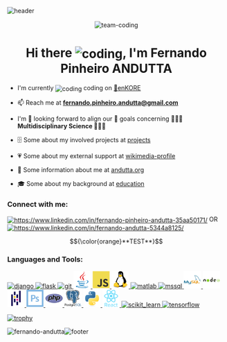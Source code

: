 ![header](https://capsule-render.vercel.app/api?text=It%20is%20only%20logical!&fontSize=40&fontColor=333333&animation=blinking&color=0:27aa65,50:3366bb,100:cc0000&height=120&section=header)

<p align="center">
<img align="center" src="https://upload.wikimedia.org/wikipedia/commons/c/c9/WikiTeam_1%2B3_GIF_logo.gif" alt="team-coding" height="150" width="150" /></a>
</p>

<h1 align="center">Hi there <img align="center" src="https://upload.wikimedia.org/wikipedia/commons/a/a4/Pivotani2.gif" alt="coding" height="50" width="50" />, I'm Fernando Pinheiro ANDUTTA</h1>

- I'm currently <img align="center" src="https://upload.wikimedia.org/wikipedia/commons/7/7e/Digital_rain_animation_big_letters_clear.gif" alt="coding" height="30" width="30" /> coding on [🦎enKORE](https://github.com/InvasionBiologyHypotheses/enKORE-corpus-processor)

- 📫 Reach me at **fernando.pinheiro.andutta@gmail.com**

- I'm 🧐 looking forward to align our 🤝 goals concerning **🔬🧬🤖 Multidisciplinary Science 🧪🔭🧲**

- 🗄️ Some about my involved projects at [projects](https://andutta.org/#hook2)

- 💗 Some about my external support at [wikimedia-profile](https://meta.wikimedia.org/wiki/User:Fpa1981)

- 🏡 Some information about me at [andutta.org](https://andutta.org)

- 🎓 Some about my background at [education](https://andutta.org/#hook5)

<h3 align="left">Connect with me:</h3>
<p align="left">
<a href="https://www.linkedin.com/in/fernando-pinheiro-andutta-35aa50171/" target="blank"><img align="center" src="https://upload.wikimedia.org/wikipedia/commons/thumb/e/e9/Linkedin_icon.svg/240px-Linkedin_icon.svg.png" alt="https://www.linkedin.com/in/fernando-pinheiro-andutta-35aa50171/" height="40" width="40" /></a> OR
<a href="https://www.linkedin.com/in/fernando-andutta-5344a8125/" target="blank"><img align="center" src="https://upload.wikimedia.org/wikipedia/commons/thumb/0/04/Ionicons_logo-linkedin.svg/240px-Ionicons_logo-linkedin.svg.png" alt="https://www.linkedin.com/in/fernando-andutta-5344a8125/" height="40" width="40" /></a>
</p>

$${\color{orange}**TEST**}$$

<h3 align="left">Languages and Tools:</h3>
<p align="left"> <a href="https://www.djangoproject.com/" target="_blank" rel="noreferrer"> <img src="https://cdn.worldvectorlogo.com/logos/django.svg" alt="django" width="40" height="40"/> </a> <a href="https://flask.palletsprojects.com/" target="_blank" rel="noreferrer"> <img src="https://www.vectorlogo.zone/logos/pocoo_flask/pocoo_flask-icon.svg" alt="flask" width="40" height="40"/> </a> <a href="https://git-scm.com/" target="_blank" rel="noreferrer"> <img src="https://www.vectorlogo.zone/logos/git-scm/git-scm-icon.svg" alt="git" width="40" height="40"/> </a> <a href="https://www.java.com" target="_blank" rel="noreferrer"> <img src="https://raw.githubusercontent.com/devicons/devicon/master/icons/java/java-original.svg" alt="java" width="40" height="40"/> </a> <a href="https://developer.mozilla.org/en-US/docs/Web/JavaScript" target="_blank" rel="noreferrer"> <img src="https://raw.githubusercontent.com/devicons/devicon/master/icons/javascript/javascript-original.svg" alt="javascript" width="40" height="40"/> </a> <a href="https://www.linux.org/" target="_blank" rel="noreferrer"> <img src="https://raw.githubusercontent.com/devicons/devicon/master/icons/linux/linux-original.svg" alt="linux" width="40" height="40"/> </a> <a href="https://www.mathworks.com/" target="_blank" rel="noreferrer"> <img src="https://upload.wikimedia.org/wikipedia/commons/2/21/Matlab_Logo.png" alt="matlab" width="40" height="40"/> </a> <a href="https://www.microsoft.com/en-us/sql-server" target="_blank" rel="noreferrer"> <img src="https://www.svgrepo.com/show/303229/microsoft-sql-server-logo.svg" alt="mssql" width="40" height="40"/> </a> <a href="https://www.mysql.com/" target="_blank" rel="noreferrer"> <img src="https://raw.githubusercontent.com/devicons/devicon/master/icons/mysql/mysql-original-wordmark.svg" alt="mysql" width="40" height="40"/> </a> <a href="https://nodejs.org" target="_blank" rel="noreferrer"> <img src="https://raw.githubusercontent.com/devicons/devicon/master/icons/nodejs/nodejs-original-wordmark.svg" alt="nodejs" width="40" height="40"/> </a> <a href="https://pandas.pydata.org/" target="_blank" rel="noreferrer"> <img src="https://raw.githubusercontent.com/devicons/devicon/2ae2a900d2f041da66e950e4d48052658d850630/icons/pandas/pandas-original.svg" alt="pandas" width="40" height="40"/> </a> <a href="https://www.photoshop.com/en" target="_blank" rel="noreferrer"> <img src="https://raw.githubusercontent.com/devicons/devicon/master/icons/photoshop/photoshop-line.svg" alt="photoshop" width="40" height="40"/> </a> <a href="https://www.php.net" target="_blank" rel="noreferrer"> <img src="https://raw.githubusercontent.com/devicons/devicon/master/icons/php/php-original.svg" alt="php" width="40" height="40"/> </a> <a href="https://www.postgresql.org" target="_blank" rel="noreferrer"> <img src="https://raw.githubusercontent.com/devicons/devicon/master/icons/postgresql/postgresql-original-wordmark.svg" alt="postgresql" width="40" height="40"/> </a> <a href="https://www.python.org" target="_blank" rel="noreferrer"> <img src="https://raw.githubusercontent.com/devicons/devicon/master/icons/python/python-original.svg" alt="python" width="40" height="40"/> </a> <a href="https://reactjs.org/" target="_blank" rel="noreferrer"> <img src="https://raw.githubusercontent.com/devicons/devicon/master/icons/react/react-original-wordmark.svg" alt="react" width="40" height="40"/> </a> <a href="https://scikit-learn.org/" target="_blank" rel="noreferrer"> <img src="https://upload.wikimedia.org/wikipedia/commons/0/05/Scikit_learn_logo_small.svg" alt="scikit_learn" width="40" height="40"/> </a> <a href="https://www.tensorflow.org" target="_blank" rel="noreferrer"> <img src="https://www.vectorlogo.zone/logos/tensorflow/tensorflow-icon.svg" alt="tensorflow" width="40" height="40"/> </a> </p>

[![trophy](https://github-profile-trophy.vercel.app/?username=ryo-ma)](https://github.com/fernando-andutta)

<p><img align="left" src="https://github-readme-stats.vercel.app/api?username=fernando-andutta&show_icons=true&locale=en&theme=transparent" alt="fernando-andutta" /></p>

![footer](https://capsule-render.vercel.app/api?text=Building%20Better%20Science!&fontSize=40&fontColor=333333&animation=blinking&color=0:27aa65,50:3366bb,100:cc0000&height=120&section=footer)
